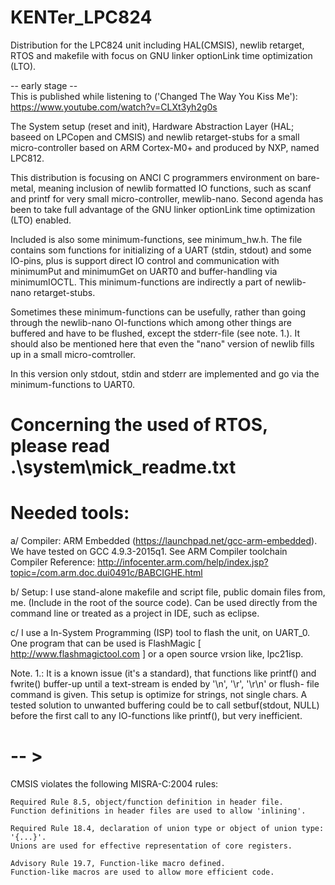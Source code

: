 # KENTer_LPC824
Distribution for the LPC824 unit including HAL(CMSIS), newlib retarget, RTOS and makefile with focus on GNU linker optionLink time optimization (LTO).

  -- early stage --  
  This is published while listening to ('Changed The Way You Kiss Me'): https://www.youtube.com/watch?v=CLXt3yh2g0s 

The System setup (reset and init), Hardware Abstraction Layer (HAL; baseed on LPCopen and CMSIS) and newlib retarget-stubs for a small micro-controller based on ARM Cortex-M0+ and produced by NXP, named LPC812. 

This distribution is focusing on ANCI C programmers environment on bare-metal, meaning inclusion of newlib formatted IO functions, such as scanf and printf for very small micro-controller, mewlib-nano. Second agenda has been to take full advantage of the GNU linker optionLink time optimization (LTO) enabled.

Included is also some minimum-functions, see minimum_hw.h. The file contains som functions for initializing of a UART (stdin, stdout) and some IO-pins, plus is support direct IO control and communication with minimumPut and minimumGet on UART0 and buffer-handling via minimumIOCTL. This minimum-functions are indirectly a part of newlib-nano retarget-stubs. 

Sometimes these minimum-functions can be usefully, rather than going through the newlib-nano OI-functions which among other things are buffered and have to be flushed, except the stderr-file (see note. 1.). It should also be mentioned here that even the "nano" version of newlib fills up in a small micro-comtroller. 

   In this version only stdout, stdin and stderr are implemented and go via the 
   minimum-functions to UART0.     

# Concerning the used of RTOS, please read .\system\mick\_readme.txt

# Needed tools: 
  a/ Compiler: ARM Embedded (https://launchpad.net/gcc-arm-embedded). We have 
  tested on GCC 4.9.3-2015q1. See ARM Compiler toolchain Compiler Reference: 
  http://infocenter.arm.com/help/index.jsp?topic=/com.arm.doc.dui0491c/BABCIGHE.html

  b/ Setup: I use stand-alone makefile and script file, public domain files from, 
  me. (Include in the root of the source code). Can be used directly from the
  command line or treated as a project in IDE, such as eclipse.

  c/ I use a In-System Programming (ISP) tool to flash the unit, on UART_0. 
  One program that can be used is FlashMagic [ http://www.flashmagictool.com ]
  or a open source vrsion like, lpc21isp.


Note. 1.:
It is a known issue (it's a standard), that functions like printf() and 
fwrite() buffer-up until a text-stream is ended by '\n', '\r', '\r\n' or flush-
file command is given. This setup is optimize for strings, not single chars. A 
tested solution to unwanted buffering could be to call setbuf(stdout, NULL) before 
the first call to any IO-functions like printf(), but very inefficient.


# -- > 
CMSIS violates the following MISRA-C:2004 rules:

    Required Rule 8.5, object/function definition in header file.
    Function definitions in header files are used to allow 'inlining'.

    Required Rule 18.4, declaration of union type or object of union type: '{...}'.
    Unions are used for effective representation of core registers.

    Advisory Rule 19.7, Function-like macro defined.
    Function-like macros are used to allow more efficient code.





